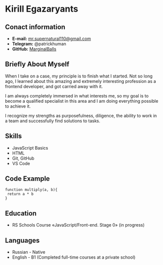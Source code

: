 # Kirill Egazaryants

## Conact information
* **E-mail:** mr.supernatural110@gmail.com
* **Telegram:** @patrickhuman
* **GitHub:** [MarginalBalls](https://github.com/MarginalBalls)

## **Briefly About Myself**

When I take on a case, my principle is to finish what I started. Not so long ago, I learned about this amazing and extremely interesting profession as a frontend developer, and got carried away with it.

I am always completely immersed in what interests me, so my goal is to become a qualified specialist in this area and I am doing everything possible to achieve it. 

I recognize my strengths as purposefulness, diligence, the ability to work in a team and successfully find solutions to tasks.

## **Skills**
* JavaScript Basics
* HTML
* Git, GitHub
* VS Code

## **Code Example**
```
function multiply(a, b){
 return a * b
}
```
## **Education**
* RS Schools Course «JavaScript/Front-end. Stage 0» (in progress)

## **Languages**
* Russian - Native
* English - B1 (Completed full-time courses at a private school)